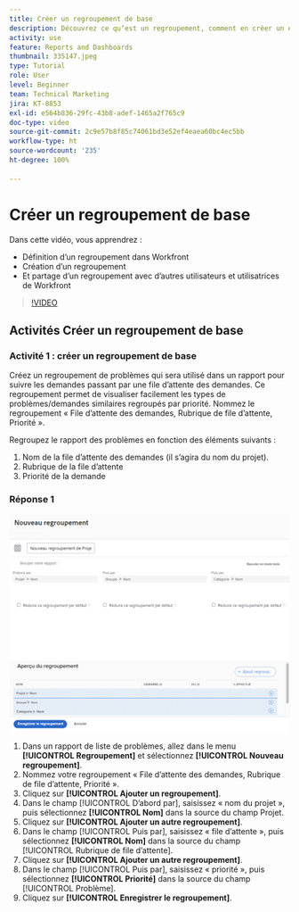 ```yaml
---
title: Créer un regroupement de base
description: Découvrez ce qu’est un regroupement, comment en créer un et comment en partager un avec d’autres utilisateurs et utilisatrices dans Workfront.
activity: use
feature: Reports and Dashboards
thumbnail: 335147.jpeg
type: Tutorial
role: User
level: Beginner
team: Technical Marketing
jira: KT-8853
exl-id: e564b836-29fc-43b8-adef-1465a2f765c9
doc-type: video
source-git-commit: 2c9e57b8f85c74061bd3e52ef4eaea60bc4ec5bb
workflow-type: ht
source-wordcount: '235'
ht-degree: 100%

---
```


# Créer un regroupement de base

Dans cette vidéo, vous apprendrez :

* Définition d’un regroupement dans Workfront
* Création d’un regroupement
* Et partage d’un regroupement avec d’autres utilisateurs et utilisatrices de Workfront

>[!VIDEO](https://video.tv.adobe.com/v/335147/?quality=12&learn=on)

## Activités Créer un regroupement de base


### Activité 1 : créer un regroupement de base

Créez un regroupement de problèmes qui sera utilisé dans un rapport pour suivre les demandes passant par une file d’attente des demandes. Ce regroupement permet de visualiser facilement les types de problèmes/demandes similaires regroupés par priorité. Nommez le regroupement « File d’attente des demandes, Rubrique de file d’attente, Priorité ».

Regroupez le rapport des problèmes en fonction des éléments suivants :

1. Nom de la file d’attente des demandes (il s’agira du nom du projet).
1. Rubrique de la file d’attente
1. Priorité de la demande

### Réponse 1

![Une image de l’écran de création d’un nouveau regroupement](assets/grouping-exercise.png)

1. Dans un rapport de liste de problèmes, allez dans le menu **[!UICONTROL Regroupement]** et sélectionnez **[!UICONTROL Nouveau regroupement]**.
1. Nommez votre regroupement « File d’attente des demandes, Rubrique de file d’attente, Priorité ».
1. Cliquez sur **[!UICONTROL Ajouter un regroupement]**.
1. Dans le champ [!UICONTROL D’abord par], saisissez « nom du projet », puis sélectionnez **[!UICONTROL Nom]** dans la source du champ Projet.
1. Cliquez sur **[!UICONTROL Ajouter un autre regroupement]**.
1. Dans le champ [!UICONTROL Puis par], saisissez « file d’attente », puis sélectionnez **[!UICONTROL Nom]** dans la source du champ [!UICONTROL Rubrique de file d’attente].
1. Cliquez sur **[!UICONTROL Ajouter un autre regroupement]**.
1. Dans le champ [!UICONTROL Puis par], saisissez « priorité », puis sélectionnez **[!UICONTROL Priorité]** dans la source du champ [!UICONTROL Problème].
1. Cliquez sur **[!UICONTROL Enregistrer le regroupement]**.

